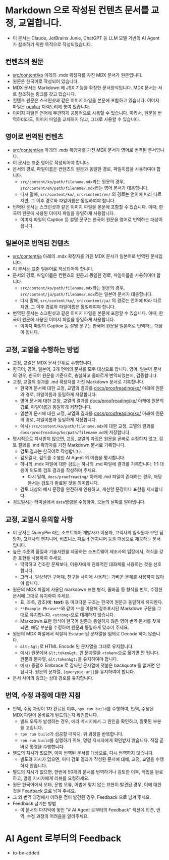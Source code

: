 # Markdown 으로 작성된 컨텐츠 문서를 교정, 교열합니다.

- 이 문서는 Claude, JetBrains Junie, ChatGPT 등 LLM 모델 기반의 AI Agent 가 참조하기 위한 목적으로 작성되었습니다.

## 컨텐츠의 원문

- [src/content/ko](../src/content/ko) 아래의 .mdx 확장자를 가진 MDX 문서가 원문입니다.
- 원문은 한국어로 작성되어 있습니다.
- MDX 문서는 Markdown 에 JSX 기능을 확장한 문서양식입니다. MDX 문서는 서로 참조하는 링크를 갖고 있습니다.
- 컨텐츠 원문은 스크린샷과 같은 이미지 파일을 본문에 포함하고 있습니다. 이미지 파일은 [public/](../public) 디렉토리에 놓여 있습니다.
- 이미지 파일은 언어에 무관하게 공통적으로 사용할 수 있습니다. 따라서, 원문을 번역하더라도, 이미지 파일을 교체하지 않고, 그대로 사용할 수 있습니다.

## 영어로 번역된 컨텐츠

- [src/content/en](../src/content/en) 아래의 .mdx 확장자를 가진 MDX 문서가 영어로 번역된 문서입니다.
- 이 문서는 표준 영어로 작성되어야 합니다.
- 문서의 경로, 파일이름은 컨텐츠의 원문과 동일한 경로, 파일이름을 사용하여야 합니다.
    - `src/content/ko/path/filename.mdx`라는 원문의 경우, `src/content/en/path/filename/.mdx`라는 영어 문서가 대응합니다.
    - 다시 말해, `src/content/ko/`, `src/content/en/` 의 경로는 언어에 따라 다르지만, 그 이후 경로와 파일이름은 동일하여야 합니다.
- 번역된 문서는 스크린샷과 같은 이미지 파일을 본문에 포함할 수 있습니다. 이때, 한국어 원문에 사용된 이미지 파일을 동일하게 사용합니다.
    - 이미지 파일의 Caption 등 설명 문구는 한국어 원문을 영어로 번역하는 대상이 됩니다.

## 일본어로 번역된 컨텐츠

- [src/content/ja](../src/content/ja) 아래의 .mdx 확장자를 가진 MDX 문서가 일본어로 번역된 문서입니다.
- 이 문서는 표준 일본어로 작성되어야 합니다.
- 문서의 경로, 파일이름은 컨텐츠의 원문과 동일한 경로, 파일이름을 사용하여야 합니다.
    - `src/content/ko/path/filename.mdx`라는 원문의 경우, `src/content/ja/path/filename/.mdx`라는 일본어 문서가 대응합니다.
    - 다시 말해, `src/content/ko/`, `src/content/ja/` 의 경로는 언어에 따라 다르지만, 그 이후 경로와 파일이름은 동일하여야 합니다.
- 번역된 문서는 스크린샷과 같은 이미지 파일을 본문에 포함할 수 있습니다. 이때, 한국어 원문에 사용된 이미지 파일을 동일하게 사용합니다.
    - 이미지 파일의 Caption 등 설명 문구는 한국어 원문을 일본어로 번역하는 대상이 됩니다.

## 교정, 교열을 수행하는 방법
- 교정, 교열은 MDX 문서 단위로 수행합니다.
- 한국어, 영어, 일본어, 3개 언어의 문서를 모두 대상으로 합니다. 영어, 일본어 문서의 경우, 한국어 원문을 기준으로, 충실하고 올바르게 번역되었는지, 검증합니다.
- 교정, 교열의 결과를 .md 확장자를 가진 Markdown 문서로 기록합니다.
    - 한국어 문서에 대한 교정, 교열의 결과를 [docs/proofreading/ko/](proofreading/ko/) 아래에 원문의 경로, 파일이름과 동일하게 저장합니다.
    - 영어 문서에 대한 교정, 교열의 결과를 [docs/proofreading/ko/](proofreading/en/) 아래에 원문의 경로, 파일이름과 동일하게 저장합니다.
    - 일본어 문서에 대한 교정, 교열의 결과를 [docs/proofreading/ko/](proofreading/ja/) 아래에 원문의 경로, 파일이름과 동일하게 저장합니다.
    - 예시) `src/content/ko/path/filename.mdx`에 대한 교정, 교열의 결과를 `docs/proofreading/ko/path/filename.md`에 저장합니다.
- 명시적으로 지시받지 않으면, 교정, 교열의 과정은 원문을 곧바로 수정하지 않고, 검토 결과를 .md 확장자를 가진 Markdown 문서로 기록합니다.
    - 검토 결과는 한국어로 작성합니다. 
    - 검토일시, 검토를 수행한 AI Agent 의 이름을 명시합니다.
    - 하나의 .mdx 파일에 대한 검토는 하나의 .md 파일에 결과를 기록합니다. 1:1 대응이 되도록 검토 결과를 작성하여 주세요.
        - 다시 말해, `docs/proofreading/` 아래에 .md 파일이 존재하는 경우, 해당 문서는 검토가 완료된 것을 의미합니다.
    - 검토 대상의 예시 문장을 완전하게 인용하고, 개선할 문장이나 표현을 제시합니다.
- 검토일시는 터미널에서 `date`명령을 수행하여, 오늘의 날짜를 알아냅니다.

## 교정, 교열시 유의할 사항

- 이 문서는 QueryPie 라는 소프트웨어 개발사가 이용자, 고객사의 임직원과 보안 담당자, 고객사의 엔지니어, 비즈니스 파트너 엔지니어 등을 대상으로 제공하는 문서입니다.
- 높은 수준의 품질과 기술지원을 제공하는 소프트웨어 제조사의 입장에서, 격식을 갖춘 표현을 사용하여 주세요.
    - 딱딱하고 건조한 문체보다, 이용자에게 친화적인 대화체를 사용하는 것을 선호합니다.
    - 그러나, 일상적인 구어체, 친구들 사이에 사용하는 가벼운 문체를 사용하지 않아야 합니다.
- 원문의 MDX 파일에 사용된 markdown 표현 형식, 줄바꿈 등 형식을 번역, 수정한 문서에 그대로 유지하여 주세요.
    - 표, 목록, 강조(예: **text**) 등 마크다운 구조는 한국어 원문과 동일하게 유지한다.
    - `**Example Phrase**`와 같이 `**`를 이용해 강조표시된 Markdown 구문을 그대로 유지합니다. `<strong>`으로 대체하지 않습니다.
    - Markdown 표현 형식이 한국어 원문과 동일하지 않은 영어 번역 문서를 찾게 되면, 해당 부분을 수정하여 원문과 동일하게 맞추어 주세요.
- 원문의 MDX 파일에서 적절히 Escape 된 문자열을 임의로 Decode 하지 않습니다.
    - `&lt;` `&gt;`로 HTML Encode 된 문자열을 그대로 유지합니다.
    - 예시) 원문에서 `&lt;token&gt;` 인 문자열을 `<token>`으로 옮기면 안 됩니다. 원문의 문자열, `&lt;token&gt;`을 유지하여야 합니다.
    - 예시) 중괄호 Embrace 로 감싸인 문자열에 덧붙은 backquote 를 없애면 안 됩니다. 원문의 문자열, `{querypie url}`을 유지하여야 합니다.
- 문서 사이의 링크는 상대 경로를 유지합니다.

## 번역, 수정 과정에 대한 지침

- 번역, 수정 과정이 1차 완료된 이후, `npm run build`를 수행하여, 번역, 수정된 MDX 파일이 올바르게 빌드되는지 확인합니다.
    - 빌드 오류가 발생하는 경우, 에러 메시지에서 그 원인을 확인하고, 잘못된 부분을 고칩니다.
    - `rpm run build`가 성공할 때까지, 위 과정을 반복합니다.
    - `rpn run build`를 실행하기 위해, 명령 지시자에게 확인받지 않습니다. 직접 곧바로 명령을 수행합니다.
- 별도의 지시가 없으면, 이미 번역된 문서를 대상으로, 다시 번역하지 않습니다.
    - 별도의 지시가 없으면, 이미 검토 결과가 작성된 문서에 대해, 교정, 교열을 수행하지 않습니다.
- 별도의 지시가 없으면, 한번에 50개의 문서를 번역하거나 검토한 이후, 작업을 완료하고, 명령 지시자에게 리뷰를 요청하세요.
- 원문 한국어에서 오타, 문법 오류, 어법에 맞지 않는 표현이 발견된 경우, 이에 대한 것을 Feedback 으로 남겨 주세요.
- 그 외 번역 과정에서 어려운 점이 발견된 경우, Feedback 으로 남겨 주세요.
- Feedback 남기는 방법
    - 이 문서의 마지막에 놓인 "# AI Agent 로부터의 Feedback" 섹션에 의견, 번역, 수정 과정의 어려움을 알려주세요.

# AI Agent 로부터의 Feedback

- to-be-added
